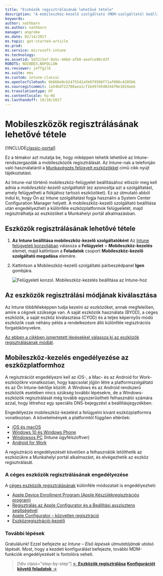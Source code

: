 ```yaml
---
title: "Eszközök regisztrálásának lehetővé tétele"
description: "A mobileszköz-kezelő szolgáltató (MDM-szolgáltató) beállítása és az iOS-, Windows-, Android- és Mac-eszközök regisztrálásának engedélyezése"
keywords: 
author: nathbarn
ms.author: nathbarn
manager: angrobe
ms.date: 02/14/2017
ms.topic: get-started-article
ms.prod: 
ms.service: microsoft-intune
ms.technology: 
ms.assetid: 5d3215e7-0a5c-44bd-afb0-aeafce98c43f
ROBOTS: NOINDEX,NOFOLLOW
ms.reviewer: jeffgilb
ms.suite: ems
ms.custom: intune-classic
ms.openlocfilehash: 6b860e0cb2475542a5b079508f71af096c4285b6
ms.sourcegitcommit: 1a54bdf22786aea1cf1b497d54024470e1024aeb
ms.translationtype: HT
ms.contentlocale: hu-HU
ms.lasthandoff: 10/10/2017
---
```

# <a name="enable-enrollment-for-mobile-devices"></a>Mobileszközök regisztrálásának lehetővé tétele

[!INCLUDE[classic-portal](../includes/classic-portal.md)]

Ez a témakor azt mutatja be, hogy miképpen tehetik lehetővé az Intune-rendszergazdák a mobileszközök regisztrálását. Az Intune-nak a telefonján való használatáról a [Munkavégzés felügyelt eszközökkel](https://docs.microsoft.com/intune-user-help/company-portal-frequently-asked-questions) című cikk nyújt tájékoztatást.

Az Intune-nal történő mobileszköz-felügyelet beállításához először meg kell adnia a *mobileszköz-kezelő szolgáltatót* (ez azonosítja azt a szolgáltatást, amely felügyelheti a fiókjához tartozó eszközöket). Ez az útmutató abból indul ki, hogy Ön az Intune szolgáltatást fogja használni a System Center Configuration Manager helyett. A mobileszköz-kezelő szolgáltató beállítása után engedélyezheti a különféle eszközplatformok felügyeletét, majd regisztrálhatja az eszközöket a Munkahelyi portál alkalmazásban.

## <a name="enable-device-enrollment"></a>Eszközök regisztrálásának lehetővé tétele

1. **Az Intune beállítása mobileszköz-kezelő szolgáltatóként** Az [Intune felügyeleti konzoljában](https://manage.microsoft.com/) válassza a **Felügyelet** > **Mobileszköz-kezelés** elemet, majd kattintson a **Feladatok** csoport **Mobileszköz-kezelő szolgáltató megadása** elemére.  

2. Kattintson a Mobileszköz-kezelő szolgáltató párbeszédpanel **Igen** gombjára.

    ![Felügyeleti konzol. Mobileszköz-kezelés beállítása az Intune-hoz](../media/intune-mdm-authority.png)

## <a name="choose-how-to-enroll-devices"></a>Az eszközök regisztrálási módjának kiválasztása

Az Intune többféleképpen tudja kezelni az eszközöket, annak megfelelően, amire a cégnek szüksége van. A saját eszközök használata (BYOD), a céges eszközök, a saját eszköz kiválasztása (CYOD) és a teljes képernyős módú eszközök csak néhány példa a rendelkezésre álló különféle regisztrációs forgatókönyvekre.

[Az ebben a cikkben ismertetett lépésekkel válassza ki az eszközök regisztrálásának módját](choose-how-to-enroll-devices1.md).

## <a name="enable-mdm-for-your-device-platform"></a>Mobileszköz-kezelés engedélyezése az eszközplatformhoz
A regisztrációt engedélyezni kell az iOS-, a Mac- és az Android for Work-eszközökre vonatkozóan, hogy kapcsolat jöjjön létre a platformszolgáltató és az Ön Intune-bérlője között. A Windows és az Android rendszerű eszközök esetében nincs szükség további lépésekre, de a Windows-eszközök regisztrálását még tovább egyszerűsítheti felhasználói számára azzal, hogy létrehoz egy speciális DNS-bejegyzést a beállításjegyzékben.

Engedélyezze mobileszköz-kezelést a felügyelni kívánt eszközplatformra vonatkozóan. A követelmények a platformtól függően eltérőek:

- [iOS és macOS](/intune-classic/deploy-use/set-up-ios-and-mac-management-with-microsoft-intune)
- [Windows 10 és Windows Phone](/intune-classic/deploy-use/set-up-windows-device-management-with-microsoft-intune)
- [Windowsos PC](/intune-classic/deploy-use/manage-windows-pcs-with-microsoft-intune) (Intune ügyfélszoftver)
- [Android for Work](/intune-classic/deploy-use/set-up-android-for-work)

A regisztráció engedélyezését követően a felhasználók letölthetik az eszközükre a Munkahelyi portál alkalmazást, és elvégezhetik az eszköz regisztrálását.

### <a name="enable-company-owned-device-enrollment"></a>A céges eszközök regisztrálásának engedélyezése
A [céges eszközök regisztrálásának](/intune-classic/deploy-use/manage-corporate-owned-devices) különféle módozatait is engedélyezheti:
- [Apple Device Enrollment Program (Apple Készülékregisztrációs program)](/intune-classic/deploy-use/ios-device-enrollment-program-in-microsoft-intune)
- [Regisztrálás az Apple Configurator és a Beállítási asszisztens segítségével](/intune-classic/deploy-use/ios-setup-assistant-enrollment-in-microsoft-intune)
- [Apple Configurator – közvetlen regisztráció](/intune-classic/deploy-use/ios-direct-enrollment-in-microsoft-intune)
- [Eszközregisztráció-kezelő](/intune-classic/deploy-use/enroll-corporate-owned-devices-with-the-device-enrollment-manager-in-microsoft-intune)

### <a name="next-steps"></a>További lépések
Gratulálunk! Ezzel befejezte az *Intune – Első lépések útmutatójának* utolsó lépését. Most, hogy a kezdeti konfigurálást befejezte, további MDM-funkciók engedélyezését is fontolóra veheti.

>[!div class="step-by-step"]
>[&larr; **Eszközök regisztrálása**](.\start-with-a-paid-subscription-to-microsoft-intune-step-8.md)     [**Konfigurációt követő feladatok** &rarr;](.\post-configuration-tasks.md)  
